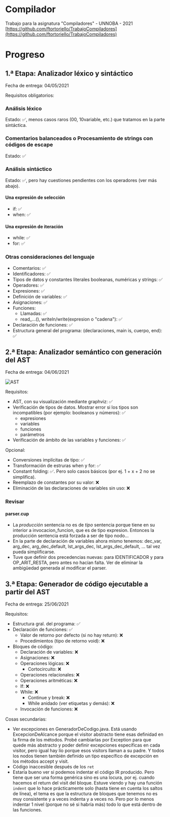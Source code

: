 # Compilador
Trabajo para la asignatura "Compiladores" - UNNOBA - 2021
[https://github.com/ftortoriello/TrabajoCompiladores](https://github.com/ftortoriello/TrabajoCompiladores)

# Progreso

## 1.ª Etapa: Analizador léxico y sintáctico

Fecha de entrega: 04/05/2021

Requisitos obligatorios:

### Análisis léxico
Estado: :white_check_mark:, menos casos raros (00, 10variable, etc.) que tratamos en la parte sintáctica.

### Comentarios balanceados o Procesamiento de strings con códigos de escape
Estado: :white_check_mark:

### Análisis sintáctico
Estado: :white_check_mark:, pero hay cuestiones pendientes con los operadores (ver más abajo).

#### Una expresión de selección
* if: :white_check_mark:
* when: :white_check_mark:

#### Una expresión de iteración
* while: :white_check_mark:
* for: :white_check_mark:

### Otras consideraciones del lenguaje
* Comentarios: :white_check_mark:
* Identificadores: :white_check_mark:
* Tipos de datos y constantes literales booleanas, numéricas y strings: :white_check_mark:
* Operadores: :white_check_mark:
* Expresiones: :white_check_mark:
* Definición de variables: :white_check_mark:
* Asignaciones: :white_check_mark:
* Funciones:
  * Llamadas: :white_check_mark:
  * read_...(), writeln/write(expresion o "cadena"): :white_check_mark:
* Declaración de funciones: :white_check_mark:
* Estructura general del programa: (declaraciones, main is, cuerpo, end): :white_check_mark:

## 2.ª Etapa: Analizador semántico con generación del AST

Fecha de entrega: 04/06/2021

![AST](https://user-images.githubusercontent.com/82975077/120876361-ae919c80-c586-11eb-88c6-0c91690013c7.png)

Requisitos:
* AST, con su visualización mediante graphviz: :white_check_mark:
* Verificación de tipos de datos. Mostrar error si los tipos son incompatibles (por ejemplo: booleanos y números): :white_check_mark:
  * expresiones
  * variables
  * funciones
  * parámetros
* Verificación de ámbito de las variables y funciones: :white_check_mark:

Opcional: 
* Conversiones implícitas de tipo: :white_check_mark:
* Transformación de estruras when y for:  :white_check_mark: 
* Constant folding: :white_check_mark:. Pero solo casos básicos (por ej. 1 + x + 2 no se simplifica).
* Reemplazo de constantes por su valor: :x:
* Eliminación de las declaraciones de variables sin uso: :x:

### Revisar

#### parser.cup
* La *producción* sentencia no es de *tipo* sentencia porque tiene en su interior a invocacion_funcion, que es de tipo expresion. Entonces la producción sentencia está forzada a ser de tipo nodo...
* En la parte de declaración de variables ahora mismo tenemos: dec_var, arg_dec, arg_dec_default, lst_args_dec, lst_args_dec_default, ... tal vez pueda simplificarse.
* Tuve que definir dos precedencias nuevas: para IDENTIFICADOR y para OP_ARIT_RESTA, pero antes no hacían falta. Ver de eliminar la ambigüedad generada al modificar el parser.


## 3.ª Etapa: Generador de código ejecutable a partir del AST

Fecha de entrega: 25/06/2021

Requisitos:
* Estructura gral. del programa: :white_check_mark:
* Declaración de funciones: :white_check_mark:
  * Valor de retorno por defecto (si no hay return): :x:
  * Procedimientos (tipo de retorno void): :x:
* Bloques de código:
  * Declaración de variables: :x:
  * Asignaciones: :x:
  * Operaciones lógicas: :x:
    * Cortocircuito: :x:
  * Operaciones relacionales: :x:
  * Operaciones aritméticas: :x:
  * If: :x:
  * While: :x:
    * Continue y break: :x:
    * While anidado (ver etiquetas y demás): :x:
  * Invocación de funciones: :x:

Cosas secundarias:
* Ver excepciones en GeneradorDeCodigo.java. Está usando ExcepcionDeAlcance porque el visitor abstracto tiene esas definidad en la firma de los métodos. Probé cambiarlas por Exception para que quede más abstracto y poder definir excepciones específicas en cada visitor, pero igual hay lío porque esos visitors llaman a su padre. Y todos los nodos tienen también definido un tipo específico de excepción en los métodos accept y visit.
* Código inaccesible después de los `ret`
* Estaría bueno ver si podemos indentar el código IR producido. Pero tiene que ser una forma genérica sino es una locura, por ej. cuando hacemos el return del visit del bloque. Estuve viendo y hay una función `indent` que lo hace prácticamente solo (hasta tiene en cuenta los saltos de línea), el tema es que la estructura de bloques que tenemos no es muy consistente y a veces indenta y a veces no. Pero por lo menos indentar 1 nivel (porque no sé si habría más) todo lo que está dentro de las funciones.
